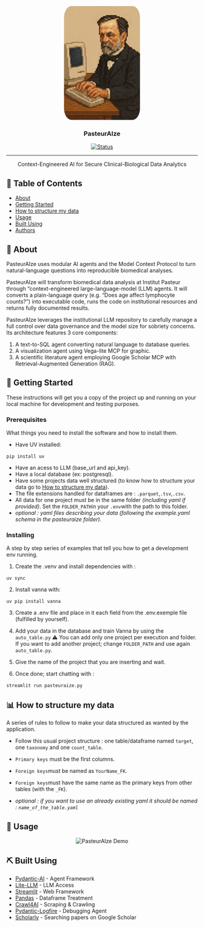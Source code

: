 <p align="center">
  <a href="" rel="noopener">
 <img width=200px height=300px src="logo.png" alt="Project logo" style="border-radius: 10%;"></a>
</p>

<h3 align="center">PasteurAIze</h3>

<div align="center">

[![Status](https://img.shields.io/badge/status-active-success.svg)]()


</div>

---

<p align="center"> Context-Engineered AI for Secure Clinical-Biological Data
Analytics
    <br> 
</p>

## 📝 Table of Contents

- [About](#about)
- [Getting Started](#getting_started)
- [How to structure my data](#structuredData)
- [Usage](#usage)
- [Built Using](#built_using)
- [Authors](#authors)

## 🧐 About <a name = "about"></a>

PasteurAIze uses modular AI agents and the Model Context Protocol to turn natural-language questions into reproducible biomedical analyses.

PasteurAIze will transform biomedical data analysis at Institut Pasteur through “context-engineered large-language-model (LLM) agents. It will converts a plain-language query (e.g. “Does age affect lymphocyte counts?”) into executable code, runs the code on
institutional resources and returns fully documented results.

PasteurAIze leverages the institutional LLM repository to carefully manage a full control over data governance and the model size for sobriety concerns. Its architecture features 3 core components: 
1) A text-to-SQL
agent converting natural language to database queries.
 2) A visualization agent using Vega-lite MCP
for graphic.
3) A scientific literature agent employing Google Scholar MCP with Retrieval-Augmented Generation (RAG).

## 🏁 Getting Started <a name = "getting_started"></a>

These instructions will get you a copy of the project up and running on your local machine for development and testing purposes. 

### Prerequisites

What things you need to install the software and how to install them.
- Have UV installed:  
```
pip install uv
```
- Have an acess to LLM (base_url and api_key).
- Have a local database (ex: postgresql).
- Have some projects data well structured (to know how to structure your data go to [How to structure my data](#structuredData)).
- The file extensions handled for dataframes are : `.parquet`,`.tsv`,`.csv`.
- All data for one project must be in the same folder _(including yaml if provided)_. Set the `FOLDER_PATH`in your `.env`with the path to this folder.  
- _optional : yaml files describing your data (following the example.yaml schema in the pasteuraize folder)._
### Installing

A step by step series of examples that tell you how to get a development env running.

1) Create the .venv and install dependencies with :
```
uv sync
```
2) Install vanna with:

```
uv pip install vanna
```
3) Create a .env file and place in it each field from the .env.exemple file (fulfilled by yourself).

4) Add your data in the database and train Vanna by using the `auto_table.py`
⚠️ You can add only one project per execution and folder. If you want to add another project; change `FOLDER_PATH` and use again `auto_table.py`.

5) Give the name of the project that you are inserting and wait.


6) Once done; start chatting with :
```
streamlit run pasteuraize.py
```


## 📊 How to structure my data <a name="structuredData"></a>
A series of rules to follow to make your data structured as wanted by the application.

- Follow this usual project structure : one table/dataframe named `target`, one `taxonomy` and one `count_table`.

- `Primary keys` must be the first columns.
- `Foreign keys`must be named as `YourName_FK`.
- `Foreign keys`must have the same name as the primary keys from other tables (with the `_FK`).
- _optional : if you want to use an already existing yaml it should be named : `name_of_the_table.yaml`_ 


## 🎈 Usage <a name="usage"></a>

<div align="center">
  <img src="https://github.com/user-attachments/assets/e568cc00-23c7-498f-b418-9340fe0d184a" alt="PasteurAIze Demo" width="700">
</div>




## ⛏️ Built Using <a name = "built_using"></a>

- [Pydantic-AI](https://ai.pydantic.dev) - Agent Framework
- [Lite-LLM](https://www.litellm.ai/#hero) - LLM Access
- [Streamlit](https://streamlit.io) - Web Framework
- [Pandas](https://pandas.pydata.org) - Dataframe Treatment
- [Crawl4AI](https://docs.crawl4ai.com) - Scraping & Crawling
- [Pydantic-Logfire](https://pydantic.dev/logfire) - Debugging Agent
- [Scholarly](https://github.com/scholarly-python-package/scholarly) - Searching papers on Google Scholar



